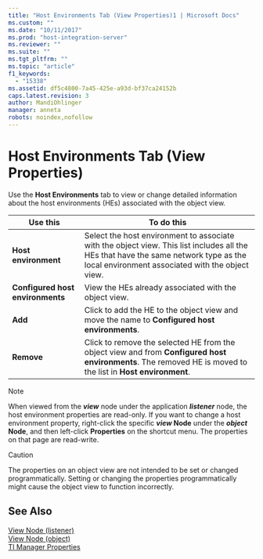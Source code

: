 ```yaml
---
title: "Host Environments Tab (View Properties)1 | Microsoft Docs"
ms.custom: ""
ms.date: "10/11/2017"
ms.prod: "host-integration-server"
ms.reviewer: ""
ms.suite: ""
ms.tgt_pltfrm: ""
ms.topic: "article"
f1_keywords: 
  - "15338"
ms.assetid: df5c4800-7a45-425e-a93d-bf37ca24152b
caps.latest.revision: 3
author: MandiOhlinger
manager: anneta
robots: noindex,nofollow
---
```

# Host Environments Tab (View Properties)
Use the **Host Environments** tab to view or change detailed information about the host environments (HEs) associated with the object view.  
  
|Use this|To do this|  
|--------------|----------------|  
|**Host environment**|Select the host environment to associate with the object view. This list includes all the HEs that have the same network type as the local environment associated with the object view.|  
|**Configured host environments**|View the HEs already associated with the object view.|  
|**Add**|Click to add the HE to the object view and move the name to **Configured host environments**.|  
|**Remove**|Click to remove the selected HE from the object view and from **Configured host environments**. The removed HE is moved to the list in **Host environment**.|  
  
> [!NOTE]
>  When viewed from the ***view*** node under the application ***listener*** node, the host environment properties are read-only. If you want to change a host environment property, right-click the specific ***view* Node** under the ***object* Node**, and then left-click **Properties** on the shortcut menu. The properties on that page are read-write.  
  
> [!CAUTION]
>  The properties on an object view are not intended to be set or changed programmatically. Setting or changing the properties programmatically might cause the object view to function incorrectly.  
  
## See Also  
 [View Node (listener)](../core/view-node-listener.md)   
 [View Node (object)](../core/view-node-object.md)   
 [TI Manager Properties](../core/ti-manager-properties.md)